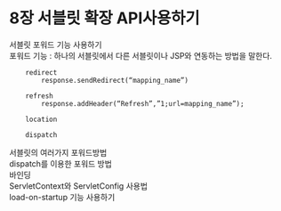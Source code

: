 # 8장 서블릿 확장 API사용하기

서블릿 포워드 기능 사용하기   
	포워드 기능 : 하나의 서블릿에서 다른 서블릿이나 JSP와 연동하는 방법을 말한다.   
	
		redirect   
			response.sendRedirect(“mapping_name”)   
			
		refresh   
			response.addHeader(“Refresh”,”1;url=mapping_name”);  
			
		location   
		
		dispatch   

서블릿의 여러가지 포워드방법   
dispatch를 이용한 포워드 방법   
바인딩    
ServletContext와 ServletConfig 사용법   
load-on-startup 기능 사용하기    
